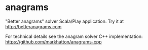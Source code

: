 anagrams
========

"Better anagrams" solver Scala/Play application.  Try it at http://betteranagrams.com

For technical details see the anagram solver C++ implementation: https://github.com/markhatton/anagrams-cpp
